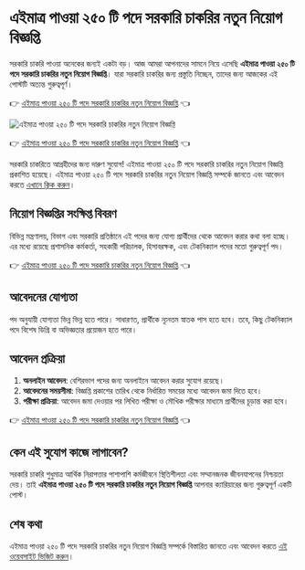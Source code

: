# এইমাত্র পাওয়া ২৫০ টি পদে সরকারি চাকরির নতুন নিয়োগ বিজ্ঞপ্তি  

সরকারি চাকরি পাওয়া অনেকের জন্যই একটা বড়। আজ আমরা আপনাদের সামনে নিয়ে এসেছি **এইমাত্র পাওয়া ২৫০ টি পদে সরকারি চাকরির নতুন নিয়োগ বিজ্ঞপ্তি**। যারা সরকারি চাকরির জন্য প্রস্তুতি নিচ্ছেন, তাদের জন্য আজকের এই পোস্টটি অত্যন্ত গুরুত্বপূর্ণ।

👉 [এইমাত্র পাওয়া ২৫০ টি পদে সরকারি চাকরির নতুন নিয়োগ বিজ্ঞপ্তি](https://topvipaccount.blogspot.com/) 👈

![এইমাত্র পাওয়া ২৫০ টি পদে সরকারি চাকরির নতুন নিয়োগ বিজ্ঞপ্তি](https://blogger.googleusercontent.com/img/b/R29vZ2xl/AVvXsEh4XvnaRoc-XRhvELw9THXQ6reN0MBon3HrdS3yVob6Au31xoJRZ6fzJSDP-D7zh-uP8H6gYPx4ZcXYB0WK1LzbsDe_U9JK085SqCyrgp88k6Ftz5fkIo12fffPGOtpovtclw4Qx6tOwfWE5mvZoLtAXKDsmrPUAXLp1mtwlcYcgQi4_e4f0oDQHSAar8g/s16000/%E0%A6%AC%E0%A6%BE%E0%A6%82%E0%A6%B2%E0%A6%BE%E0%A6%A6%E0%A7%87%E0%A6%B6%20%E0%A6%B8%E0%A6%B0%E0%A6%95%E0%A6%BE%E0%A6%B0%20%E0%A6%95%E0%A6%B0%E0%A7%8D%E0%A6%A4%E0%A7%83%E0%A6%95%20%E0%A6%AC%E0%A7%8D%E0%A6%AF%E0%A6%AC%E0%A6%B9%E0%A7%83%E0%A6%A4%20%E0%A6%B8%E0%A6%BF%E0%A6%B2%E0%A6%AE%E0%A7%8B%E0%A6%B9%E0%A6%B0.png "এইমাত্র পাওয়া ২৫০ টি পদে সরকারি চাকরির নতুন নিয়োগ বিজ্ঞপ্তি")

👉 [এইমাত্র পাওয়া ২৫০ টি পদে সরকারি চাকরির নতুন নিয়োগ বিজ্ঞপ্তি](https://topvipaccount.blogspot.com/) 👈

সরকারি চাকরিতে আগ্রহীদের জন্য দারুণ সুযোগ! এইমাত্র পাওয়া ২৫০ টি পদে সরকারি চাকরির নতুন নিয়োগ বিজ্ঞপ্তি প্রকাশিত হয়েছে। এইমাত্র পাওয়া ২৫০ টি পদে সরকারি চাকরির নতুন নিয়োগ বিজ্ঞপ্তি সম্পর্কে জানতে এবং আবেদন করতে [এখানে ক্লিক করুন](https://topvipaccount.blogspot.com/)।

## নিয়োগ বিজ্ঞপ্তির সংক্ষিপ্ত বিবরণ  
বিভিন্ন মন্ত্রণালয়, বিভাগ এবং সরকারি প্রতিষ্ঠানে এই পদের জন্য যোগ্য প্রার্থীদের থেকে আবেদন করার কথা বলা হচ্ছে। এর মধ্যে রয়েছে প্রশাসনিক কর্মকর্তা, সহকারী পরিচালক, হিসাবরক্ষক, এবং টেকনিক্যাল পদের মতো গুরুত্বপূর্ণ পদ।  

👉 [এইমাত্র পাওয়া ২৫০ টি পদে সরকারি চাকরির নতুন নিয়োগ বিজ্ঞপ্তি](https://topvipaccount.blogspot.com/) 👈

## আবেদনের যোগ্যতা  
পদ অনুযায়ী যোগ্যতা ভিন্ন ভিন্ন হতে পারে। সাধারণত, প্রার্থীকে ন্যূনতম স্নাতক পাস হতে হবে। তবে, কিছু টেকনিক্যাল পদে বিশেষ ডিগ্রি বা অভিজ্ঞতার প্রয়োজন হতে পারে।  

## আবেদন প্রক্রিয়া  
1. **অনলাইন আবেদন**: বেশিরভাগ পদের জন্য অনলাইনে আবেদন করার সুযোগ রয়েছে।  
2. **আবেদনের সময়সীমা**: বিজ্ঞপ্তি প্রকাশের তারিখ থেকে নির্ধারিত সময়ের মধ্যে আবেদন জমা দিতে হবে।  
3. **পরীক্ষা প্রক্রিয়া**: আবেদন জমা দেওয়ার পর লিখিত পরীক্ষা ও মৌখিক পরীক্ষার মাধ্যমে প্রার্থীদের চূড়ান্ত করা হবে।  

👉 [এইমাত্র পাওয়া ২৫০ টি পদে সরকারি চাকরির নতুন নিয়োগ বিজ্ঞপ্তি](https://topvipaccount.blogspot.com/) 👈
## কেন এই সুযোগ কাজে লাগাবেন?  
সরকারি চাকরি শুধুমাত্র আর্থিক নিরাপত্তার পাশাপাশি কর্মজীবনে স্থিতিশীলতা এবং সম্মানজনক জীবনযাপনের নিশ্চয়তা দেয়। তাই **এইমাত্র পাওয়া ২৫০ টি পদে সরকারি চাকরির নতুন নিয়োগ বিজ্ঞপ্তি** আপনার ক্যারিয়ারের জন্য গুরুত্বপূর্ণ একটি পোস্ট।  

## শেষ কথা  
এইমাত্র পাওয়া ২৫০ টি পদে সরকারি চাকরির নতুন নিয়োগ বিজ্ঞপ্তি সম্পর্কে বিস্তারিত জানতে এবং আবেদন করতে [এই ওয়েবসাইট ভিজিট করুন](https://topvipaccount.blogspot.com/)।  


